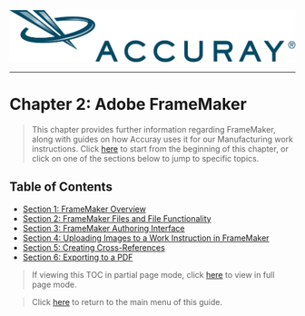 ![alt text](https://github.com/taddieken95/Accuray_Tech_Comm_Guide/blob/master/img/Accuray2017.png "Accuray Logo")

* **

# Chapter 2: Adobe FrameMaker

> This chapter provides further information regarding FrameMaker, along with guides on how Accuray uses it for our Manufacturing work instructions. Click [here](https://github.com/taddieken95/Accuray_Tech_Comm_Guide/blob/master/Chapter%202:%20Adobe%20FrameMaker/Section%201:%20FrameMaker%20Overview.md) to start from the beginning of this chapter, or click on one of the sections below to jump to specific topics.

## Table of Contents

* [Section 1: FrameMaker Overview](https://github.com/taddieken95/Accuray_Tech_Comm_Guide/blob/master/Chapter%202:%20Adobe%20FrameMaker/Section%201:%20FrameMaker%20Overview.md)
* [Section 2: FrameMaker Files and File Functionality](https://github.com/taddieken95/Accuray_Tech_Comm_Guide/blob/master/Chapter%202:%20Adobe%20FrameMaker/Section%202:%20FrameMaker%20Files.md)
* [Section 3: FrameMaker Authoring Interface](https://github.com/taddieken95/Accuray_Tech_Comm_Guide/blob/master/Chapter%202:%20Adobe%20FrameMaker/Section%203:%20FrameMaker%20Authoring%20Interface.md)
* [Section 4: Uploading Images to a Work Instruction in FrameMaker](https://github.com/taddieken95/Accuray_Tech_Comm_Guide/blob/master/Chapter%202:%20Adobe%20FrameMaker/Section%204:%20Uploading%20Images%20in%20FrameMaker.md)
* [Section 5: Creating Cross-References](https://github.com/taddieken95/Accuray_Tech_Comm_Guide/blob/master/Chapter%202:%20Adobe%20FrameMaker/Section%205:%20Creating%20Cross-References.md)
* [Section 6: Exporting to a PDF](https://github.com/taddieken95/Accuray_Tech_Comm_Guide/blob/master/Chapter%202:%20Adobe%20FrameMaker/Section%206:%20Exporting%20to%20PDF.md)

> If viewing this TOC in partial page mode, click [here](https://github.com/taddieken95/Accuray_Tech_Comm_Guide/blob/master/Chapter%202:%20Adobe%20FrameMaker/READme.md) to view in full page mode.

> Click [here](https://github.com/taddieken95/Accuray_Tech_Comm_Guide/blob/master/README.md) to return to the main menu of this guide.
